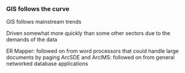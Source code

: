### GIS follows the curve

GIS follows mainstream trends

Driven somewhat more quickly than some other sectors due to the demands of the data

ER Mapper: followed on from word processors that could handle large documents by paging
ArcSDE and ArcIMS: followed on from general networked database applications


